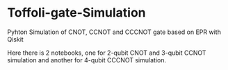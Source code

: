 # Toffoli-gate-Simulation
Pyhton Simulation of CNOT, CCNOT and CCCNOT gate based on EPR with Qiskit

Here there is 2 notebooks, one for 2-qubit CNOT and 3-qubit CCNOT simulation and another for 4-qubit CCCNOT simulation. 
